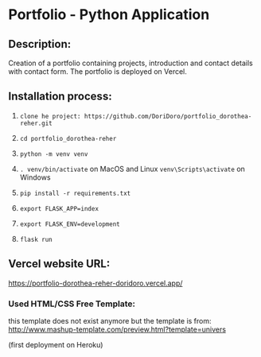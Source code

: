 # Portfolio - Python Application


## Description:
Creation of a portfolio containing projects, introduction and contact details with contact form. The portfolio is deployed on Vercel.


## Installation process:

1. `clone he project: https://github.com/DoriDoro/portfolio_dorothea-reher.git`
2. `cd portfolio_dorothea-reher`
 
3. `python -m venv venv`
4. `. venv/bin/activate` on MacOS and Linux `venv\Scripts\activate` on Windows
5. `pip install -r requirements.txt`
 
6. `export FLASK_APP=index`
7. `export FLASK_ENV=development`
8. `flask run`



## Vercel website URL:
https://portfolio-dorothea-reher-doridoro.vercel.app/


### Used HTML/CSS Free Template:
this template does not exist anymore but the template is from:
http://www.mashup-template.com/preview.html?template=univers

(first deployment on Heroku)


